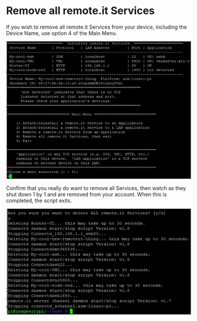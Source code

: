 # Remove all remote.it Services

If you wish to remove all remote.it Services from your device, including the Device Name, use option 4 of the Main Menu.

![](../.gitbook/assets/image%20%284%29.png)

Confirm that you really do want to remove all Services, then watch as they shut down 1 by 1 and are removed from your account.  When this is completed, the script exits.

![](../.gitbook/assets/image%20%2810%29.png)

